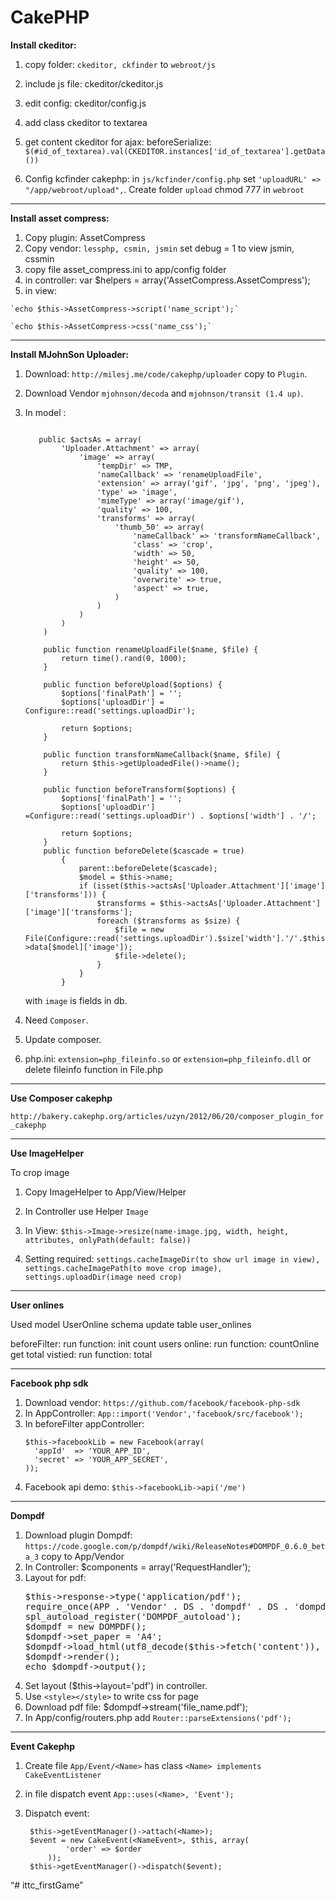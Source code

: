 CakePHP
=======
**Install ckeditor:**

 1. copy folder: `ckeditor, ckfinder` to `webroot/js`
 2. include js file: ckeditor/ckeditor.js
 3. edit config: ckeditor/config.js
 4. add class ckeditor to textarea
 5. get content ckeditor for ajax:
    beforeSerialize:
    `$(#id_of_textarea).val(CKEDITOR.instances['id_of_textarea'].getData())`

 6. Config kcfinder cakephp: in `js/kcfinder/config.php` set `'uploadURL' => "/app/webroot/upload",`. Create folder `upload` chmod 777 in `webroot`


----------


**Install asset compress:**

 1. Copy plugin: AssetCompress
 2. Copy vendor: `lessphp, csmin, jsmin` set debug = 1 to view jsmin, cssmin
 3. copy file asset_compress.ini to app/config folder
 4. in controller:
    var $helpers = array('AssetCompress.AssetCompress');
 5.  in view:

    `echo $this->AssetCompress->script('name_script');`

    `echo $this->AssetCompress->css('name_css');`



----------


**Install MJohnSon Uploader:**

 1. Download: `http://milesj.me/code/cakephp/uploader` copy to `Plugin`.
 2. Download Vendor `mjohnson/decoda` and `mjohnson/transit (1.4 up)`.
 3. In model :
     ```

        public $actsAs = array(
             'Uploader.Attachment' => array(
                 'image' => array(
                     'tempDir' => TMP,
                     'nameCallback' => 'renameUploadFile',
                     'extension' => array('gif', 'jpg', 'png', 'jpeg'),
                     'type' => 'image',
                     'mimeType' => array('image/gif'),
                     'quality' => 100,
                     'transforms' => array(
                         'thumb_50' => array(
                             'nameCallback' => 'transformNameCallback',
                             'class' => 'crop',
                             'width' => 50,
                             'height' => 50,
                             'quality' => 100,
                             'overwrite' => true,
                             'aspect' => true,
                         )
                     )
                 )
             )
         )

         public function renameUploadFile($name, $file) {
             return time().rand(0, 1000);
         }

         public function beforeUpload($options) {
             $options['finalPath'] = '';
             $options['uploadDir'] = Configure::read('settings.uploadDir');

             return $options;
         }

         public function transformNameCallback($name, $file) {
             return $this->getUploadedFile()->name();
         }

         public function beforeTransform($options) {
             $options['finalPath'] = '';
             $options['uploadDir'] =Configure::read('settings.uploadDir') . $options['width'] . '/';

             return $options;
         }
         public function beforeDelete($cascade = true)
             {
                 parent::beforeDelete($cascade);
                 $model = $this->name;
                 if (isset($this->actsAs['Uploader.Attachment']['image']['transforms'])) {
                     $transforms = $this->actsAs['Uploader.Attachment']['image']['transforms'];
                     foreach ($transforms as $size) {
                         $file = new File(Configure::read('settings.uploadDir').$size['width'].'/'.$this->data[$model]['image']);
                         $file->delete();
                     }
                 }
             }

     ```

    
    with `image` is fields in db.

 4. Need `Composer`.

 5. Update composer.

 6. php.ini: `extension=php_fileinfo.so` or `extension=php_fileinfo.dll` or delete fileinfo function in File.php

----------

**Use Composer cakephp**

`http://bakery.cakephp.org/articles/uzyn/2012/06/20/composer_plugin_for_cakephp`

----------

**Use ImageHelper**

To crop image

 1. Copy ImageHelper to App/View/Helper

 2. In Controller use Helper `Image`

 3. In View: `$this->Image->resize(name-image.jpg, width, height, attributes, onlyPath(default: false))`

 4. Setting required: `settings.cacheImageDir(to show url image in view), settings.cacheImagePath(to move crop image), settings.uploadDir(image need crop)`

----------

**User onlines**

Used model UserOnline
schema update table user_onlines

beforeFilter: run function: init
count users online: run function: countOnline
get total vistied: run function: total

----------

**Facebook php sdk**

1. Download vendor: `https://github.com/facebook/facebook-php-sdk`
2. In AppController: `App::import('Vendor','facebook/src/facebook');`
3. In beforeFilter appController:
    ```
    $this->facebookLib = new Facebook(array(
      'appId'  => 'YOUR_APP_ID',
      'secret' => 'YOUR_APP_SECRET',
    ));
    ```
4. Facebook api demo: `$this->facebookLib->api('/me')`

----------

**Dompdf**

1. Download plugin Dompdf: `https://code.google.com/p/dompdf/wiki/ReleaseNotes#DOMPDF_0.6.0_beta_3` copy to App/Vendor
2. In Controller: $components = array('RequestHandler');
3. Layout for pdf:
   <pre>
   $this->response->type('application/pdf');
   require_once(APP . 'Vendor' . DS . 'dompdf' . DS . 'dompdf_config.inc.php');
   spl_autoload_register('DOMPDF_autoload');
   $dompdf = new DOMPDF();
   $dompdf->set_paper = 'A4';
   $dompdf->load_html(utf8_decode($this->fetch('content')), Configure::read('App.encoding'));
   $dompdf->render();
   echo $dompdf->output();
   </pre>
4. Set layout ($this->layout='pdf') in controller.
5. Use `<style></style>` to write css for page
6. Download pdf file: $dompdf->stream('file_name.pdf');
7. In App/config/routers.php add `Router::parseExtensions('pdf');`

----------

**Event Cakephp**

1. Create file `App/Event/<Name>` has class `<Name> implements CakeEventListener`
2. in file dispatch event `App::uses(<Name>, 'Event');`
3. Dispatch event:

        $this->getEventManager()->attach(<Name>);
        $event = new CakeEvent(<NameEvent>, $this, array(
                'order' => $order
            ));
        $this->getEventManager()->dispatch($event);

“# ittc_firstGame”
